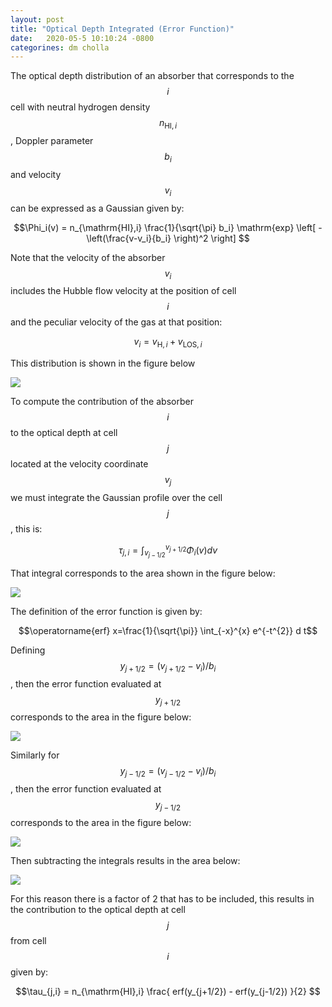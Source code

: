```yaml
---
layout: post
title: "Optical Depth Integrated (Error Function)"
date:   2020-05-5 10:10:24 -0800
categorines: dm cholla
---
```


The optical depth distribution of an absorber that corresponds to the $$i$$ cell with neutral hydrogen density $$n_{\mathrm{HI},i}$$, Doppler parameter $$b_i$$ and velocity $$v_i$$ can be expressed as a Gaussian given by:

$$\Phi_i(v) = n_{\mathrm{HI},i} \frac{1}{\sqrt{\pi} b_i} \mathrm{exp} \left[ -\left(\frac{v-v_i}{b_i} \right)^2 \right]  $$


Note that the velocity of the absorber $$v_i$$ includes the Hubble flow velocity at the position of cell $$i$$ and the peculiar velocity of the gas at that position:

$$v_i = v_{\mathrm{H},i} + v_{\mathrm{LOS},i} $$

This distribution is shown in the figure below

<img src="{{ site.url }}assets/images/gaussian_0.png">



To compute the contribution of the absorber $$i$$ to the optical depth at cell $$j$$ located at the velocity coordinate $$v_j$$ we must integrate the Gaussian profile over the cell $$j$$, this is:


$$\tau_{j,i} = \int_{v_{j-1/2}}^{v_{j+1/2}} \Phi_i(v)  dv $$

That integral corresponds to the area shown in the  figure below:

<img src="{{ site.url }}assets/images/gaussian_1.png">


The definition of the error function is given by:

$$\operatorname{erf} x=\frac{1}{\sqrt{\pi}} \int_{-x}^{x} e^{-t^{2}} d t$$


Defining $$y_{j+1/2} = ( v_{j+1/2} - v_i )/b_i$$,    then the error function evaluated at $$y_{j+1/2}$$ corresponds to the area in the figure below:


<img src="{{ site.url }}assets/images/gaussian_2.png">



Similarly for $$y_{j-1/2} = ( v_{j-1/2} - v_i )/b_i$$,    then the error function evaluated at $$y_{j-1/2}$$ corresponds to the area in the figure below:


<img src="{{ site.url }}assets/images/gaussian_3.png">


Then subtracting the integrals results in the area below:


<img src="{{ site.url }}assets/images/gaussian_4.png">



For this reason there is a factor of 2 that has to be included, this results in the contribution to the optical depth at cell $$j$$ from cell $$i$$ given by:


$$\tau_{j,i} = n_{\mathrm{HI},i} \frac{ erf(y_{j+1/2})  - erf(y_{j-1/2}) }{2} $$

